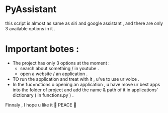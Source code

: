 # PyAssistant
this script is almost as same as siri and google assistant , and there are only 3 available options in it . 
# Important botes :
- The project has only 3 options at the moment :
  - search about something / in youtube .
  - open a website / an application .
- TO run the application and treat with it , u've to use ur voice .
- In the fuc=nctions o opening an application , u have move ur best apps into the folder of project and add the name & path of it in applications' dictionary ( in functions.py ) .

Finnaly , I hope u like it 🥰
PEACE 🌹
